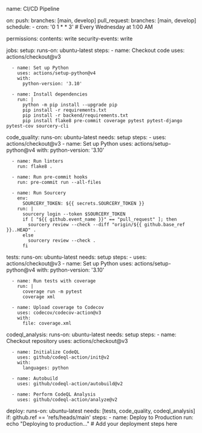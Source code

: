 name: CI/CD Pipeline

on:
  push:
    branches: [main, develop]
  pull_request:
    branches: [main, develop]
  schedule:
    - cron: '0 1 * * 3'  # Every Wednesday at 1:00 AM

permissions:
  contents: write
  security-events: write

jobs:
  setup:
    runs-on: ubuntu-latest
    steps:
      - name: Checkout code
        uses: actions/checkout@v3

      - name: Set up Python
        uses: actions/setup-python@v4
        with:
          python-version: '3.10'

      - name: Install dependencies
        run: |
          python -m pip install --upgrade pip
          pip install -r requirements.txt
          pip install -r backend/requirements.txt
          pip install flake8 pre-commit coverage pytest pytest-django pytest-cov sourcery-cli

  code_quality:
    runs-on: ubuntu-latest
    needs: setup
    steps:
      - uses: actions/checkout@v3
      - name: Set up Python
        uses: actions/setup-python@v4
        with:
          python-version: '3.10'

      - name: Run linters
        run: flake8 .

      - name: Run pre-commit hooks
        run: pre-commit run --all-files

      - name: Run Sourcery
        env:
          SOURCERY_TOKEN: ${{ secrets.SOURCERY_TOKEN }}
        run: |
          sourcery login --token $SOURCERY_TOKEN
          if [ "${{ github.event_name }}" == "pull_request" ]; then
            sourcery review --check --diff "origin/${{ github.base_ref }}..HEAD" .
          else
            sourcery review --check .
          fi

  tests:
    runs-on: ubuntu-latest
    needs: setup
    steps:
      - uses: actions/checkout@v3
      - name: Set up Python
        uses: actions/setup-python@v4
        with:
          python-version: '3.10'

      - name: Run tests with coverage
        run: |
          coverage run -m pytest
          coverage xml

      - name: Upload coverage to Codecov
        uses: codecov/codecov-action@v3
        with:
          file: coverage.xml

  codeql_analysis:
    runs-on: ubuntu-latest
    needs: setup
    steps:
      - name: Checkout repository
        uses: actions/checkout@v3

      - name: Initialize CodeQL
        uses: github/codeql-action/init@v2
        with:
          languages: python

      - name: Autobuild
        uses: github/codeql-action/autobuild@v2

      - name: Perform CodeQL Analysis
        uses: github/codeql-action/analyze@v2

  deploy:
    runs-on: ubuntu-latest
    needs: [tests, code_quality, codeql_analysis]
    if: github.ref == 'refs/heads/main'
    steps:
      - name: Deploy to Production
        run: echo "Deploying to production..."
        # Add your deployment steps here

